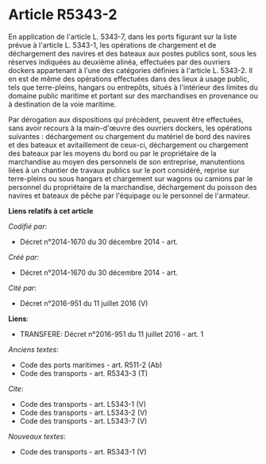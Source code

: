 # Article R5343-2

En application de l'article L. 5343-7, dans les ports figurant sur la liste prévue à l'article L. 5343-1, les opérations de
chargement et de déchargement des navires et des bateaux aux postes publics sont, sous les réserves indiquées au deuxième
alinéa, effectuées par des ouvriers dockers appartenant à l'une des catégories définies à l'article L. 5343-2. Il en est de
même des opérations effectuées dans des lieux à usage public, tels que terre-pleins, hangars ou entrepôts, situés à
l'intérieur des limites du domaine public maritime et portant sur des marchandises en provenance ou à destination de la voie
maritime. 

Par dérogation aux dispositions qui précèdent, peuvent être effectuées, sans avoir recours à la main-d'œuvre des ouvriers
dockers, les opérations suivantes : déchargement ou chargement du matériel de bord des navires et des bateaux et
avitaillement de ceux-ci, déchargement ou chargement des bateaux par les moyens du bord ou par le propriétaire de la
marchandise au moyen des personnels de son entreprise, manutentions liées à un chantier de travaux publics sur le port
considéré, reprise sur terre-pleins ou sous hangars et chargement sur wagons ou camions par le personnel du propriétaire de
la marchandise, déchargement du poisson des navires et bateaux de pêche par l'équipage ou le personnel de l'armateur.

**Liens relatifs à cet article**

_Codifié par_:

  - Décret n°2014-1670 du 30 décembre 2014 - art.

_Créé par_:

  - Décret n°2014-1670 du 30 décembre 2014 - art.

_Cité par_:

  - Décret n°2016-951 du 11 juillet 2016 (V)

**Liens**:

  - TRANSFERE: Décret n°2016-951 du 11 juillet 2016 - art. 1

_Anciens textes_:

  - Code des ports maritimes - art. R511-2 (Ab)
  - Code des transports - art. R5343-3 (T)

_Cite_:

  - Code des transports - art. L5343-1 (V)
  - Code des transports - art. L5343-2 (V)
  - Code des transports - art. L5343-7 (V)

_Nouveaux textes_:

  - Code des transports - art. R5343-1 (V)
